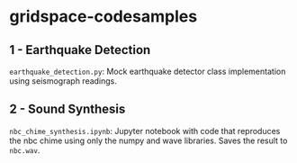 # gridspace-codesamples

## 1 - Earthquake Detection
`earthquake_detection.py`: Mock earthquake detector class implementation using seismograph readings.

## 2 - Sound Synthesis
`nbc_chime_synthesis.ipynb`: Jupyter notebook with code that reproduces the nbc chime using only the numpy and wave libraries. Saves the result to `nbc.wav`. 
